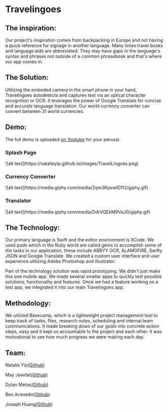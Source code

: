 # Travelingoes

## The inspiration:

Our project's inspiration comes from backpacking in Europe and not having a quick reference for signage in another language. Many times travel books and language aids are abbreviated. They may have gaps in the language's syntax and phrases not outside of a common phrasebook and that's where our app comes in.

## The Solution: 
Utilizing the embeded camera in the smart phone in your hand, Travelingoes autodetects and captures text via an optical character recognition or OCR. It leverages the power of Google Translate for concise and accurate language translation. Our world currency converter can convert between 31 world currencies.

## Demo: 
The full demo is uploaded [on Youtube](https://www.youtube.com/watch?v=QwpH1cT8epk) for your perusal.

<p align="center">
<h3> Splash Page </h3>  
![alt text](https://natalieyip.github.io/images/TravelLingoes.png)
</p> 

<p align="center">
<h3> Currency Converter </h3>  
![alt text](https://media.giphy.com/media/Zqm3KpxwtD1f2/giphy.gif)
</p> 

<p align="center">
<h3> Translator </h3>  
![alt text](https://media.giphy.com/media/DdrVQEkM9VaJG/giphy.gif)
</p> 

## The Technology: 

Our primary language is Swift and the editor environment is XCode. We used pods which in the Ruby world are called gems to accomplish some of the tasks in our application, these include ABBYY OCR, ALAMOFIRE, Swifty JSON and Google Translate. We created a custom user interface and user experience utilizing Adobe Photoshop and Illustrator.

Part of the technology solution was rapid prototyping. We didn't just make this one mobile app. We made several smaller apps to quickly test possible solutions, functionality and features. Once we had a feature working on a test app, we integrated it into our main Travelingoes app.

## Methodology:

We utilized Basecamp, which is a lightweight project management tool to keep track of tasks, files, research notes, scheduling and internal team communications. It made breaking down of our goals into concrete action steps, easy and it kept us accountable to the project and each other. It was motivational to see how much progress we were making each day.

## Team: 
Natalie Yip[(Github)](https://github.com/natalieyip)

May Jawdat[(Github)](https://github.com/mayjawdat)

Dylan Metas[(Github)](https://github.com/dmetas)

Ben Acevedo[(Github)](https://github.com/bacevedo01)

Joseph Huang[(Github)](https://github.com/timeswap)
